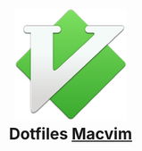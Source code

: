 <h1 align="center">
    <br><img src="../src/macvim-icon.png" alt="Macvim Icon" width="200"><br>
    Dotfiles <a href="https://github.com/macvim-dev/macvim">Macvim</a>
</h1>
